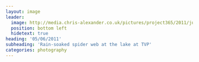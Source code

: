 ```yaml
---
layout: image
leader:
  image: http://media.chris-alexander.co.uk/pictures/project365/2011/jun/05/050611.jpg
  position: bottom left
  hidetext: true
heading: '05/06/2011'
subheading: 'Rain-soaked spider web at the lake at TVP'
categories: photography
---
```

